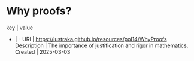 # Why proofs?

key | value
- | -
URI | https://lustraka.github.io/resources/pol14/WhyProofs
Description | The importance of justification and rigor in mathematics.
Created | 2025-03-03

